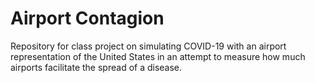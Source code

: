 # Airport Contagion

Repository for class project on simulating COVID-19 with an airport representation of the United States in an attempt to measure how much airports facilitate the spread of a disease.
